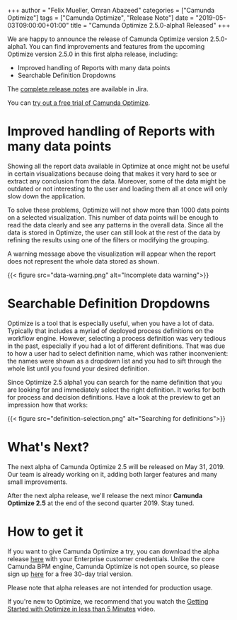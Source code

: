 +++
author = "Felix Mueller, Omran Abazeed"
categories = ["Camunda Optimize"]
tags = ["Camunda Optimize", "Release Note"]
date = "2019-05-03T09:00:00+01:00"
title = "Camunda Optimize 2.5.0-alpha1 Released"
+++

We are happy to announce the release of Camunda Optimize version 2.5.0-alpha1.
You can find improvements and features from the upcoming Optimize version 2.5.0 in this first alpha release, including:

- Improved handling of Reports with many data points
- Searchable Definition Dropdowns

The [complete release notes](https://jira.camunda.com/secure/ReleaseNote.jspa?projectId=10730&version=15391) are available in Jira.

<!--more-->

You can [try out a free trial of Camunda Optimize](#how-to-get-it).


# Improved handling of Reports with many data points

Showing all the report data available in Optimize at once might not be useful in certain visualizations because doing that makes it very hard to see or extract any conclusion from the data. Moreover, some of the data might be outdated or not interesting to the user and loading them all at once will only slow down the application.

To solve these problems, Optimize will not show more than 1000 data points on a selected visualization. This number of data points will be enough to read the data clearly and see any patterns in the overall data. Since all the data is stored in Optimize, the user can still look at the rest of the data by refining the results using one of the filters or modifying the grouping.

A warning message above the visualization will appear when the report does not represent the whole data stored as shown.

{{< figure src="data-warning.png" alt="Incomplete data warning">}}

# Searchable Definition Dropdowns

Optimize is a tool that is especially useful, when you have a lot of data. Typically that includes a myriad of deployed process definitions on the workflow engine. However, selecting a process definition was very tedious in the past, especially if you had a lot of different definitions. That was due to how a user had to select definition name, which was rather inconvenient: the names were shown as a dropdown list and you had to sift through the whole list until you found your desired definition.

Since Optimize 2.5 alpha1 you can search for the name definition that you are looking for and immediately select the right definition. It works for both for process and decision definitions. Have a look at the preview to get an impression how that works:

{{< figure src="definition-selection.png" alt="Searching for definitions">}}


# What's Next?

The next alpha of Camunda Optimize 2.5 will be released on May 31, 2019. Our team is already working on it, adding both larger features and many small improvements.

After the next alpha release, we'll release the next minor **Camunda Optimize 2.5** at the end of the second quarter 2019. Stay tuned.

# How to get it

If you want to give Camunda Optimize a try, you can download the alpha release [here](https://docs.camunda.org/enterprise/download/#camunda-optimize) with your Enterprise customer credentials. Unlike the core Camunda BPM engine, Camunda Optimize is not open source, so please sign up [here](https://camunda.com/download/enterprise/) for a free 30-day trial version.

Please note that alpha releases are not intended for production usage.

If you're new to Optimize, we recommend that you watch the [Getting Started with Optimize in less than 5 Minutes](https://camunda.com/learn/videos/getting-started-optimize/) video.
